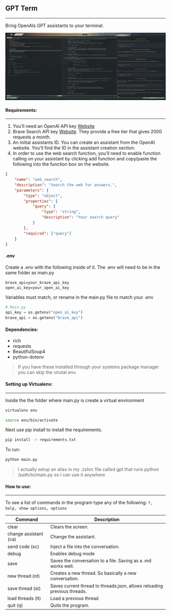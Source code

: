 ## GPT Term

---

Bring OpenAIs GPT assistants to your terminal.

![](screens/gpt_term.png)

#### Requirements:

---

1. You'll need an OpenAI API key [Website](https://openai.com)
2. Brave Search API key [Website](https://brave.com/search/api). They provide a free tier that gives 2000 requests a month.
3. An initial assistants ID. You can create an assistant from the OpenAI website. You'll find the ID in the assistant creation section.
4. In order to use the web search function, you'll need to enable function calling on your assistant by clicking add function and copy/paste
   the following into the function box on the website.

```json
{
    "name": "web_search",
    "description": "Search the web for answers.",
    "parameters": {
        "type": "object",
        "properties": {
            "query": {
                "type": "string",
                "description": "Your search query"
            }
        },
        "required": ["query"]
    }
}
```

#### .env

Create a .env with the following inside of it. The .env will need to be in the same folder as main.py

```
brave_api=your_brave_api_key
open_ai_key=your_open_ai_key
```

Variables must match, or rename in the main.py file to match your .env

```python
# Main.py
api_key = os.getenv("open_ai_key")
brave_api = os.getenv("brave_api")
```

#### Dependencies:

-   rich
-   requests
-   BeautifulSoup4
-   python-dotenv

> If you have these installed through your systems package manager you can skip the virutal env.

#### Setting up Virtualenv:

---

Inside the the folder where main.py is create a virtual environment

```bash
virtualenv env
```

```bash
source env/bin/activate
```

Next use pip install to install the requirements.

```bash
pip install -r requirements.txt
```

To run:

```bash
python main.py
```

> I actually setup an alias in my .zshrc file called gpt that runs python /path/to/main.py so I can use it anywhere

#### How to use:

---

To see a list of commands in the program type any of the following: `?, help, show options, options`

| Command               | Description                                                              |
| --------------------- | ------------------------------------------------------------------------ |
| clear                 | Clears the screen.                                                       |
| change assistant (ca) | Change the assistant.                                                    |
| send code (sc)        | Inject a file into the conversation.                                     |
| debug                 | Enables debug mode                                                       |
| save                  | Saves the conversation to a file. Saving as a .md works well.            |
| new thread (nt)       | Creates a new thread. So basically a new conversation.                   |
| save thread (st)      | Saves current thread to threads.json, allows reloading previous threads. |
| load threads (lt)     | Load a previous thread                                                   |
| quit (q)              | Quits the program.                                                       |
